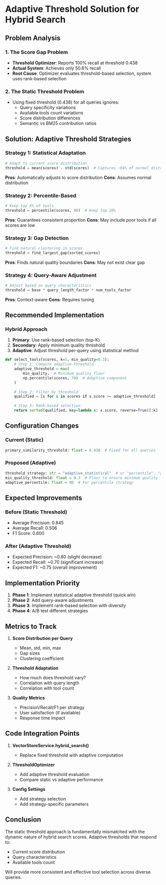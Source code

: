 # Adaptive Threshold Solution for Hybrid Search

## Problem Analysis

### 1. The Score Gap Problem
- **Threshold Optimizer**: Reports 100% recall at threshold 0.438
- **Actual System**: Achieves only 50.6% recall
- **Root Cause**: Optimizer evaluates threshold-based selection, system uses rank-based selection

### 2. The Static Threshold Problem
- Using fixed threshold (0.438) for all queries ignores:
  - Query specificity variations
  - Available tools count variations
  - Score distribution differences
  - Semantic vs BM25 contribution ratios

## Solution: Adaptive Threshold Strategies

### Strategy 1: Statistical Adaptation
```python
# Adapt to current score distribution
threshold = mean(scores) - std(scores)  # Captures ~84% of normal distribution
```

**Pros**: Automatically adjusts to score distribution
**Cons**: Assumes normal distribution

### Strategy 2: Percentile-Based
```python
# Keep top X% of tools
threshold = percentile(scores, 80)  # Keep top 20%
```

**Pros**: Guarantees consistent proportion
**Cons**: May include poor tools if all scores are low

### Strategy 3: Gap Detection
```python
# Find natural clustering in scores
threshold = find_largest_gap(sorted_scores)
```

**Pros**: Finds natural quality boundaries
**Cons**: May not exist clear gap

### Strategy 4: Query-Aware Adjustment
```python
# Adjust based on query characteristics
threshold = base * query_length_factor * num_tools_factor
```

**Pros**: Context-aware
**Cons**: Requires tuning

## Recommended Implementation

### Hybrid Approach
1. **Primary**: Use rank-based selection (top-K)
2. **Secondary**: Apply minimum quality threshold
3. **Adaptive**: Adjust threshold per-query using statistical method

```python
def select_tools(scores, k=5, min_quality=0.3):
    # Step 1: Compute adaptive threshold
    adaptive_threshold = max(
        min_quality,  # Minimum quality floor
        np.percentile(scores, 70)  # Adaptive component
    )
    
    # Step 2: Filter by threshold
    qualified = [s for s in scores if s.score >= adaptive_threshold]
    
    # Step 3: Rank-based selection
    return sorted(qualified, key=lambda x: x.score, reverse=True)[:k]
```

## Configuration Changes

### Current (Static)
```python
primary_similarity_threshold: float = 0.438  # Fixed for all queries
```

### Proposed (Adaptive)
```python
threshold_strategy: str = "adaptive_statistical"  # or "percentile", "gap", "query_aware"
min_quality_threshold: float = 0.3  # Floor to ensure minimum quality
adaptive_percentile: float = 80  # For percentile strategy
```

## Expected Improvements

### Before (Static Threshold)
- Average Precision: 0.845
- Average Recall: 0.506
- F1 Score: 0.600

### After (Adaptive Threshold)
- Expected Precision: ~0.80 (slight decrease)
- Expected Recall: ~0.70 (significant increase)
- Expected F1: ~0.75 (overall improvement)

## Implementation Priority

1. **Phase 1**: Implement statistical adaptive threshold (quick win)
2. **Phase 2**: Add query-aware adjustments
3. **Phase 3**: Implement rank-based selection with diversity
4. **Phase 4**: A/B test different strategies

## Metrics to Track

1. **Score Distribution per Query**
   - Mean, std, min, max
   - Gap sizes
   - Clustering coefficient

2. **Threshold Adaptation**
   - How much does threshold vary?
   - Correlation with query length
   - Correlation with tool count

3. **Quality Metrics**
   - Precision/Recall/F1 per strategy
   - User satisfaction (if available)
   - Response time impact

## Code Integration Points

1. **VectorStoreService.hybrid_search()**
   - Replace fixed threshold with adaptive computation
   
2. **ThresholdOptimizer**
   - Add adaptive threshold evaluation
   - Compare static vs adaptive performance

3. **Config Settings**
   - Add strategy selection
   - Add strategy-specific parameters

## Conclusion

The static threshold approach is fundamentally mismatched with the dynamic nature of hybrid search scores. Adaptive thresholds that respond to:
- Current score distribution
- Query characteristics  
- Available tools count

Will provide more consistent and effective tool selection across diverse queries.